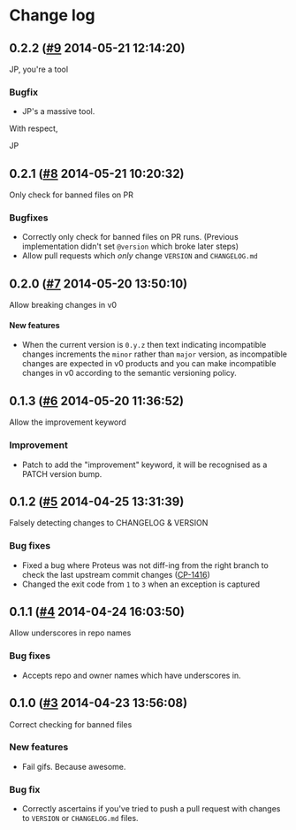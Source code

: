 # Change log

## 0.2.2 ([#9](https://git.mobcastdev.com/Deployment/proteus/pull/9) 2014-05-21 12:14:20)

JP, you're a tool

### Bugfix

- JP's a massive tool.

With respect,

JP

## 0.2.1 ([#8](https://git.mobcastdev.com/Deployment/proteus/pull/8) 2014-05-21 10:20:32)

Only check for banned files on PR

### Bugfixes

- Correctly only check for banned files on PR runs. (Previous implementation didn't set `@version` which broke later steps)
- Allow pull requests which *only* change `VERSION` and `CHANGELOG.md`

## 0.2.0 ([#7](https://git.mobcastdev.com/Deployment/proteus/pull/7) 2014-05-20 13:50:10)

Allow breaking changes in v0

#### New features

- When the current version is `0.y.z` then text indicating incompatible changes increments the `minor` rather than `major` version, as incompatible changes are expected in v0 products and you can make incompatible changes in v0 according to the semantic versioning policy.

## 0.1.3 ([#6](https://git.mobcastdev.com/Deployment/proteus/pull/6) 2014-05-20 11:36:52)

Allow the improvement keyword

### Improvement

- Patch to add the "improvement" keyword, it will be recognised as a PATCH version bump.



## 0.1.2 ([#5](https://git.mobcastdev.com/Deployment/proteus/pull/5) 2014-04-25 13:31:39)

Falsely detecting changes to CHANGELOG & VERSION

### Bug fixes

* Fixed a bug where Proteus was not diff-ing from the right branch to check the last upstream commit changes ([CP-1416](https://tools.mobcastdev.com/jira/browse/CP-1416))
* Changed the exit code from `1` to `3` when an exception is captured

## 0.1.1 ([#4](https://git.mobcastdev.com/Deployment/proteus/pull/4) 2014-04-24 16:03:50)

Allow underscores in repo names

### Bug fixes

- Accepts repo and owner names which have underscores in.

## 0.1.0 ([#3](https://git.mobcastdev.com/Deployment/proteus/pull/3) 2014-04-23 13:56:08)

Correct checking for banned files

### New features

- Fail gifs. Because awesome.

### Bug fix

- Correctly ascertains if you've tried to push a pull request with changes to `VERSION` or `CHANGELOG.md` files.

